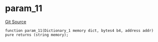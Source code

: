 # param_11
[Git Source](https://github.com/metacontract/mc/blob/d41f04df9ea19494be75c66f344b8104caf03cd2/resources/devkit/api-reference/Flattened.sol)


```solidity
function param_11(Dictionary_1 memory dict, bytes4 b4, address addr) pure returns (string memory);
```

